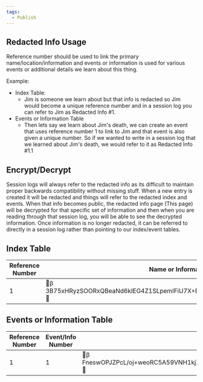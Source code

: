 ```yaml
---
tags:
  - Publish
---
```

## Redacted Info Usage
Reference number should be used to link the primary name/location/information and events or information is used for various events or additional details we learn about this thing. 

Example: 
- Index Table:
	- Jim is someone we learn about but that info is redacted so Jim would become a unique reference number and in a session log you can refer to Jim as Redacted Info #1. 
- Events or Information Table
	- Then lets say we learn about Jim's death, we can create an event that uses reference number 1 to link to Jim and that event is also given a unique number. So if we wanted to write in a session log that we learned about Jim's death, we would refer to it as Redacted Info #1.1


## Encrypt/Decrypt
Session logs will always refer to the redacted info as its difficult to maintain proper backwards compatibility without missing stuff. When a new entry is created it will be redacted and things will refer to the redacted index and events. When that info becomes public, the redacted info page (This page) will be decrypted for that specific set of information and then when you are reading through that session log, you will be able to see the decrypted information. Once information is no longer redacted, it can be referred to directly in a session log rather than pointing to our index/event tables.



## Index Table

| Reference Number | Name or Information                                                             |
| ---------------- | ------------------------------------------------------------------------------- |
| 1                | 🔐β 3B75xHRyzSOORxQBeaNd6kIEG4Z1SLpemIFiU7X+EdQ60qccmmtbcX1rk9TAnqWdJyFnF+iR 🔐 |


## Events or Information Table

| Reference Number | Event/Info Number | Details                                                                                                                                     |
| ---------------- | ----------------- | ------------------------------------------------------------------------------------------------------------------------------------------- |
| 1                | 1                 | 🔐β FneswOPJZPcL/oj+weoRC5A59VNH1kjX2ZbG1JEW/bLPyzUhgXpX2MoWE33+Ihm+nJhl3B0RXnU0vcQixUuzkaaAkvwYb3f4TZdCQsJ8deoO+fBqo64FGLofiIT+RA4MkpFa 🔐 |

